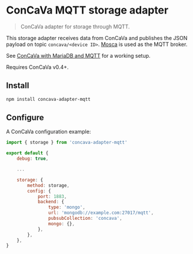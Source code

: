 # ConCaVa MQTT storage adapter

> ConCaVa adapter for storage through MQTT.

This storage adapter receives data from ConCaVa and publishes the JSON payload on topic `concava/<device ID>`. [Mosca](https://github.com/mcollina/mosca) is used as the MQTT broker.

See [ConCaVa with MariaDB and MQTT](https://github.com/kukua/concava-setup-mariadb-mqtt) for a working setup.

Requires ConCaVa v0.4+.

## Install

```bash
npm install concava-adapter-mqtt
```

## Configure

A ConCaVa configuration example:

```js
import { storage } from 'concava-adapter-mqtt'

export default {
	debug: true,

	...

	storage: {
		method: storage,
		config: {
			port: 1883,
			backend: {
				type: 'mongo',
				url: 'mongodb://example.com:27017/mqtt',
				pubsubCollection: 'concava',
				mongo: {},
			},
		},
	},
}
```
